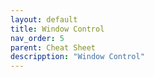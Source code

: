 ```yaml
---
layout: default
title: Window Control
nav_order: 5
parent: Cheat Sheet
descripption: "Window Control"
---
```

